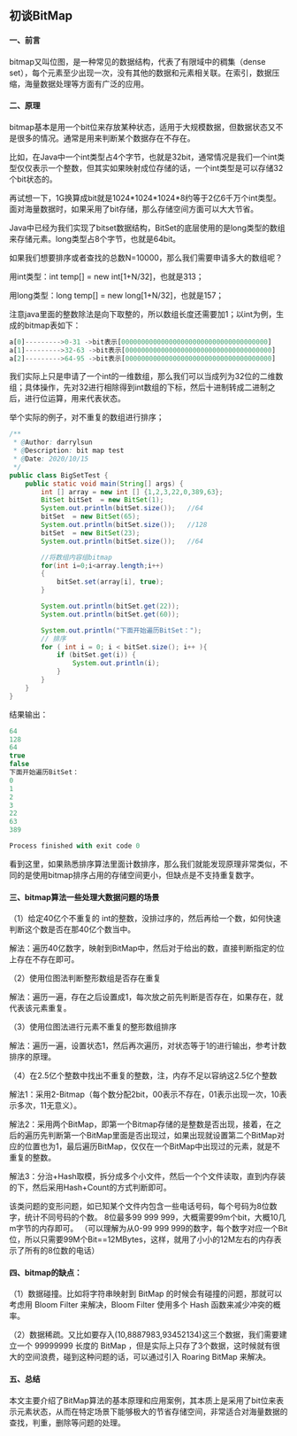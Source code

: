 ## 初谈BitMap

#### 一、前言

bitmap又叫位图，是一种常见的数据结构，代表了有限域中的稠集（dense set），每个元素至少出现一次，没有其他的数据和元素相关联。在索引，数据压缩，海量数据处理等方面有广泛的应用。

#### 二、原理

bitmap基本是用一个bit位来存放某种状态，适用于大规模数据，但数据状态又不是很多的情况。通常是用来判断某个数据存在不存在。

比如，在Java中一个int类型占4个字节，也就是32bit，通常情况是我们一个int类型仅仅表示一个整数，但其实如果映射成位存储的话，一个int类型是可以存储32个bit状态的。

再试想一下，1G换算成bit就是1024\*1024\*1024\*8约等于2亿6千万个int类型。面对海量数据时，如果采用了bit存储，那么存储空间方面可以大大节省。

Java中已经为我们实现了bitset数据结构，BitSet的底层使用的是long类型的数组来存储元素。long类型占8个字节，也就是64bit。

如果我们想要排序或者查找的总数N=10000，那么我们需要申请多大的数组呢？

用int类型：int temp[] = new int[1+N/32]，也就是313；

用long类型：long temp[] = new long[1+N/32]，也就是157；

注意java里面的整数除法是向下取整的，所以数组长度还需要加1；以int为例，生成的bitmap表如下：

```javascript
a[0]--------->0-31 ->bit表示[0000000000000000000000000000000000000]
a[1]--------->32-63 ->bit表示[0000000000000000000000000000000000000]
a[2]--------->64-95 ->bit表示[0000000000000000000000000000000000000]
```

我们实际上只是申请了一个int的一维数组，那么我们可以当成列为32位的二维数组；具体操作，先对32进行相除得到int数组的下标，然后十进制转成二进制之后，进行位运算，用来代表状态。

举个实际的例子，对不重复的数组进行排序；

```java
/**
 * @Author: darrylsun
 * @Description: bit map test
 * @Date: 2020/10/15
 */
public class BigSetTest {
    public static void main(String[] args) {
        int [] array = new int [] {1,2,3,22,0,389,63};
        BitSet bitSet  = new BitSet(1);
        System.out.println(bitSet.size());   //64
        bitSet  = new BitSet(65);
        System.out.println(bitSet.size());   //128
        bitSet  = new BitSet(23);
        System.out.println(bitSet.size());   //64

        //将数组内容组bitmap
        for(int i=0;i<array.length;i++)
        {
            bitSet.set(array[i], true);
        }

        System.out.println(bitSet.get(22));
        System.out.println(bitSet.get(60));

        System.out.println("下面开始遍历BitSet：");
        // 排序
        for ( int i = 0; i < bitSet.size(); i++ ){
            if (bitSet.get(i)) {
                System.out.println(i);
            }
        }
    }
}
```

结果输出：

```javascript
64
128
64
true
false
下面开始遍历BitSet：
0
1
2
3
22
63
389

Process finished with exit code 0
```

看到这里，如果熟悉排序算法里面计数排序，那么我们就能发现原理非常类似，不同的是使用bitmap排序占用的存储空间更小，但缺点是不支持重复数字。

#### 三、bitmap算法一些处理大数据问题的场景

（1）给定40亿个不重复的 int的整数，没排过序的，然后再给一个数，如何快速判断这个数是否在那40亿个数当中。

解法：遍历40亿数字，映射到BitMap中，然后对于给出的数，直接判断指定的位上存在不存在即可。

（2）使用位图法判断整形数组是否存在重复

解法：遍历一遍，存在之后设置成1，每次放之前先判断是否存在，如果存在，就代表该元素重复。

（3）使用位图法进行元素不重复的整形数组排序

解法：遍历一遍，设置状态1，然后再次遍历，对状态等于1的进行输出，参考计数排序的原理。

（4）在2.5亿个整数中找出不重复的整数，注，内存不足以容纳这2.5亿个整数

解法1：采用2-Bitmap（每个数分配2bit，00表示不存在，01表示出现一次，10表示多次，11无意义）。

解法2：采用两个BitMap，即第一个Bitmap存储的是整数是否出现，接着，在之后的遍历先判断第一个BitMap里面是否出现过，如果出现就设置第二个BitMap对应的位置也为1，最后遍历BitMap，仅仅在一个BitMap中出现过的元素，就是不重复的整数。

解法3：分治+Hash取模，拆分成多个小文件，然后一个个文件读取，直到内存装的下，然后采用Hash+Count的方式判断即可。

该类问题的变形问题，如已知某个文件内包含一些电话号码，每个号码为8位数字，统计不同号码的个数。 8位最多99 999 999，大概需要99m个bit，大概10几m字节的内存即可。 （可以理解为从0-99 999 999的数字，每个数字对应一个Bit位，所以只需要99M个Bit==12MBytes，这样，就用了小小的12M左右的内存表示了所有的8位数的电话）

#### 四、bitmap的缺点：

（1）数据碰撞。比如将字符串映射到 BitMap 的时候会有碰撞的问题，那就可以考虑用 Bloom Filter 来解决，Bloom Filter 使用多个 Hash 函数来减少冲突的概率。

（2）数据稀疏。又比如要存入(10,8887983,93452134)这三个数据，我们需要建立一个 99999999 长度的 BitMap ，但是实际上只存了3个数据，这时候就有很大的空间浪费，碰到这种问题的话，可以通过引入 Roaring BitMap 来解决。

#### 五、总结

本文主要介绍了BitMap算法的基本原理和应用案例，其本质上是采用了bit位来表示元素状态，从而在特定场景下能够极大的节省存储空间，非常适合对海量数据的查找，判重，删除等问题的处理。